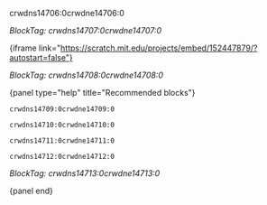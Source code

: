 crwdns14706:0crwdne14706:0

*BlockTag: crwdns14707:0crwdne14707:0*

{iframe link="https://scratch.mit.edu/projects/embed/152447879/?autostart=false"}

*BlockTag: crwdns14708:0crwdne14708:0*

{panel type="help" title="Recommended blocks"}

<pre><code class="scratch:split:random">crwdns14709:0crwdne14709:0
</code></pre>

<pre><code class="scratch:split:random">crwdns14710:0crwdne14710:0
</code></pre>

<pre><code class="scratch:split:random">crwdns14711:0crwdne14711:0
</code></pre>

<pre><code class="scratch:split:random">crwdns14712:0crwdne14712:0
</code></pre>

*BlockTag: crwdns14713:0crwdne14713:0*

{panel end}